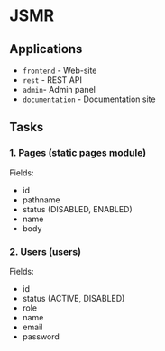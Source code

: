 # JSMR


## Applications

* `frontend` - Web-site
* `rest` - REST API
* `admin`- Admin panel
* `documentation` - Documentation site


## Tasks

### 1. Pages (static pages module)

Fields:

* id
* pathname
* status (DISABLED, ENABLED)
* name
* body

### 2. Users (users)

Fields:

* id
* status (ACTIVE, DISABLED)
* role
* name
* email
* password

